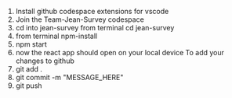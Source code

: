 1. Install github codespace extensions for vscode
2. Join the Team-Jean-Survey codespace 
3. cd into jean-survey from terminal cd jean-survey
4. from terminal npm-install
5. npm start 
6. now the react app should open on your local device
To add your changes to github
1. git add . 
2. git commit -m "MESSAGE_HERE"
3. git push

